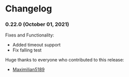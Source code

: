 # Changelog

### 0.22.0 (October 01, 2021)

Fixes and Functionality:

- Added timeout support
- Fix falling test

Huge thanks to everyone who contributed to this release:

- [Maximilian5189](https://github.com/Maximilian5189)
